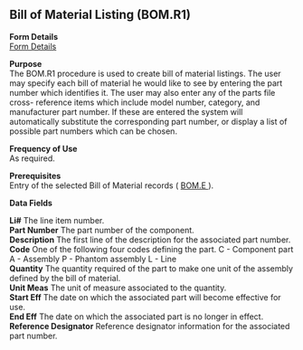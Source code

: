 ##  Bill of Material Listing (BOM.R1)

<PageHeader />

**Form Details**  
[ Form Details ](BOM-R1-1/README.md)   

**Purpose**  
The BOM.R1 procedure is used to create bill of material listings. The user may
specify each bill of material he would like to see by entering the part number
which identifies it. The user may also enter any of the parts file cross-
reference items which include model number, category, and manufacturer part
number. If these are entered the system will automatically substitute the
corresponding part number, or display a list of possible part numbers which
can be chosen.

**Frequency of Use**  
As required.

**Prerequisites**  
Entry of the selected Bill of Material records ( [ BOM.E ](../../ENG-ENTRY/BOM-E/README.md) ). 

**Data Fields**

**Li#** The line item number.  
**Part Number** The part number of the component.  
**Description** The first line of the description for the associated part
number.  
**Code** One of the following four codes defining the part. C - Component part
A - Assembly P - Phantom assembly L - Line  
**Quantity** The quantity required of the part to make one unit of the
assembly defined by the bill of material.  
**Unit Meas** The unit of measure associated to the quantity.  
**Start Eff** The date on which the associated part will become effective for
use.  
**End Eff** The date on which the associated part is no longer in effect.  
**Reference Designator** Reference designator information for the associated
part number.  
  
<badge text= "Version 8.10.57" vertical="middle" />

<PageFooter />